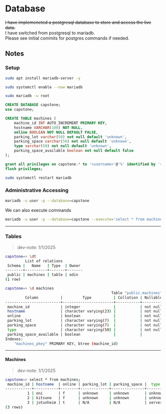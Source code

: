 # Database
~~I have implemeneted a postgresql database to store and access the live data.~~\
I have switched from postgresql to mariadb.\
Please see initial commits for postgres commands if needed.

## Notes
### Setup
```Bash
sudo apt install mariadb-server -y
```
```Bash
sudo systemctl enable --now mariadb
```
```Bash
sudo mariadb -u root
```
```SQL
CREATE DATABASE capstone;
use capstone;
```
```SQL
CREATE TABLE machines (
    machine_id INT AUTO_INCREMENT PRIMARY KEY,
    hostname VARCHAR(100) NOT NULL,
    online BOOLEAN NOT NULL DEFAULT FALSE,
    parking_lot varchar(50) not null default 'unknown',
    parking_space varchar(50) not null default 'unknown',
    type varchar(50) not null default 'unknown',
    parking_space_available boolean not null default false
);
```
```SQL
grant all privileges on capstone.* to '<username>'@'%' identified by '<password>';
flush privileges;
```
```Bash
sudo systemctl restart mariadb
```

### Administrative Accessing
```Bash
mariadb -u user -p --database=capstone
```
We can also execute commands
```Bash
mariadb -u user -p --database=capstone --execute='select * from machines;'
```

---
### Tables
> dev-note: 1/1/2025
```Bash
capstone=> \dt
         List of relations
 Schema |   Name   | Type  | Owner 
--------+----------+-------+-------
 public | machines | table | odin
(1 row)

capstone=> \d machines
                                                Table "public.machines"
         Column          |         Type          | Collation | Nullable |                   Default                    
-------------------------+-----------------------+-----------+----------+----------------------------------------------
 machine_id              | integer               |           | not null | nextval('machines_machine_id_seq'::regclass)
 hostname                | character varying(23) |           | not null | 
 online                  | boolean               |           | not null | false
 parking_lot             | character varying(7)  |           | not null | 'unknown'::character varying
 parking_space           | character varying(7)  |           | not null | 'unknown'::character varying
 type                    | character varying(50) |           | not null | 'unknown'::character varying
 parking_space_available | boolean               |           |          | false
Indexes:
    "machines_pkey" PRIMARY KEY, btree (machine_id)
```

---
#### Machines
> dev-note: 1/1/2025
```Bash
capstone=> select * from machines;
 machine_id | hostname  | online | parking_lot | parking_space |  type   | parking_space_available
------------+-----------+--------+-------------+---------------+---------+-------------------------
          1 | oni       | f      | unknown     | unknown       | unknown | f
          2 | kitsune   | f      | unknown     | unknown       | unknown | f
          3 | jotunheim | t      | N/A         | N/A           | server  |
(3 rows)
```
